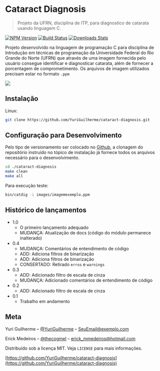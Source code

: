 # Cataract Diagnosis
> Projeto da UFRN, disciplina de ITP, para diagnostico de catarata usando linguagem C.

[![NPM Version][npm-image]][npm-url]
[![Build Status][travis-image]][travis-url]
[![Downloads Stats][npm-downloads]][npm-url]

Projeto desenvolvido na linguagem de programação C para disciplina de Introdução em técnicas de programação da Universidade Federal do Rio Grande do Norte (UFRN) 
que através de uma imagem fornecida pelo usuário consegue identificar e diagnosticar catarata, além de fornecer a porcentagem de comprometimento. Os arquivos de imagem
utilizados precisam estar no formato `.ppm`


![](../header.png)

## Instalação

Linux:

```sh
git clone https://github.com/YuriGuilherme/cataract-diagnosis.git
```

## Configuração para Desenvolvimento

Pelo tipo de versionamento ser colocado no [Github](github.com), a clonagem do repositório instruído no tópico de instalação já fornece todos os arquivos necessário para o desenvolvimento.  

```sh
cd ./cataract-diagnosis
make clean
make all
```

Para execução teste:

```sh
bin/catdig -i images/imagemexemplo.ppm
```

## Histórico de lançamentos

* 1.0
    * O primeiro lançamento adequado
    * MUDANÇA: Atualização de docs (código do módulo permanece inalterado)
* 0.4
    * MUDANÇA: Comentários de entendimento de código
    * ADD: Adiciona filtros de binarização
    * ADD: Adiciona filtros de binarização
    * CONSERTADO: Retirado `erros` e `warnings` 
* 0.3
    * ADD: Adicionado filtro de escala de cinza
    * MUDANÇA: Adicionado comentários de entendimento de código
* 0.2
    * ADD: Adicionado filtro de escala de cinza
* 0.1
    * Trabalho em andamento

## Meta

Yuri Guilherme – [@YuriGuilherme](https://www.facebook.com/yuri.g.moura) – SeuEmail@exemplo.com

Erick Medeiros – [@thecogmel](https://www.facebook.com/TheCogmel) – erick_mmedeiros@hotmail.com

Distribuído sob a licença MIT. Veja `LICENSE` para mais informações.

[https://github.com/YuriGuilherme/cataract-diagnosis](https://github.com/YuriGuilherme/cataract-diagnosis)

[npm-image]: https://img.shields.io/npm/v/datadog-metrics.svg?style=flat-square
[npm-url]: https://npmjs.org/package/datadog-metrics
[npm-downloads]: https://img.shields.io/npm/dm/datadog-metrics.svg?style=flat-square
[travis-image]: https://img.shields.io/travis/dbader/node-datadog-metrics/master.svg?style=flat-square
[travis-url]: https://travis-ci.org/dbader/node-datadog-metrics

